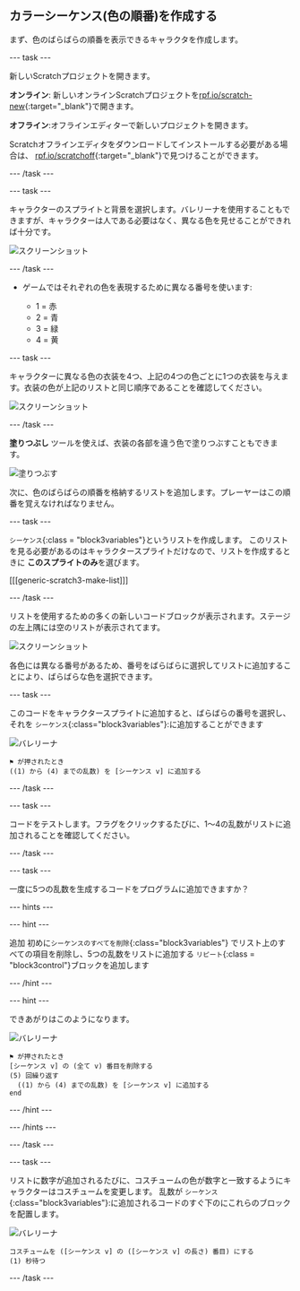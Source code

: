 ## カラーシーケンス(色の順番)を作成する

まず、色のばらばらの順番を表示できるキャラクタを作成します。

\--- task \---

新しいScratchプロジェクトを開きます。

**オンライン**: 新しいオンラインScratchプロジェクトを[rpf.io/scratch-new](https://rpf.io/scratch-new){:target="_blank"}で開きます。

**オフライン**:オフラインエディターで新しいプロジェクトを開きます。

Scratchオフラインエディタをダウンロードしてインストールする必要がある場合は、 [rpf.io/scratchoff](https://rpf.io/scratchoff){:target="_blank"}で見つけることができます。

\--- /task \---

\--- task \---

キャラクターのスプライトと背景を選択します。バレリーナを使用することもできますが、キャラクターは人である必要はなく、異なる色を見せることができれば十分です。

![スクリーンショット](images/colour-sprite.png)

\--- /task \---

+ ゲームではそれぞれの色を表現するために異なる番号を使います:
    
    + 1 = 赤
    + 2 = 青
    + 3 = 緑
    + 4 = 黄

\--- task \---

キャラクターに異なる色の衣装を4つ、上記の4つの色ごとに1つの衣装を与えます。衣装の色が上記のリストと同じ順序であることを確認してください。

![スクリーンショット](images/colour-costume.png)

\--- /task \---

**塗りつぶし** ツールを使えば、衣装の各部を違う色で塗りつぶすこともできます。

![塗りつぶす](images/color-a-shape.png)

次に、色のばらばらの順番を格納するリストを追加します。プレーヤーはこの順番を覚えなければなりません。

\--- task \---

`シーケンス`{:class = "block3variables"}というリストを作成します。 このリストを見る必要があるのはキャラクタースプライトだけなので、リストを作成するときに **このスプライトのみ**を選びます。

[[[generic-scratch3-make-list]]]

\--- /task \---

リストを使用するための多くの新しいコードブロックが表示されます。ステージの左上隅には空のリストが表示されてます。

![スクリーンショット](images/colour-list-blocks-annotated.png)

各色には異なる番号があるため、番号をばらばらに選択してリストに追加することにより、ばらばらな色を選択できます。

\--- task \---

このコードをキャラクタースプライトに追加すると、ばらばらの番号を選択し、それを `シーケンス`{:class="block3variables"}:に追加することができます

![バレリーナ](images/ballerina.png)

```blocks3
⚑ が押されたとき
((1) から (4) までの乱数) を [シーケンス v] に追加する
```

\--- /task \---

\--- task \---

コードをテストします。フラグをクリックするたびに、1〜4の乱数がリストに追加されることを確認してください。

\--- /task \---

\--- task \---

一度に5つの乱数を生成するコードをプログラムに追加できますか？

\--- hints \---

\--- hint \---

追加 初めに`シーケンスのすべてを削除`{:class="block3variables"} でリスト上のすべての項目を削除し、5つの乱数をリストに追加する `リピート`{:class = "block3control"}ブロックを追加します

\--- /hint \---

\--- hint \---

できあがりはこのようになります。

![バレリーナ](images/ballerina.png)

```blocks3
⚑ が押されたとき
[シーケンス v] の (全て v) 番目を削除する
(5) 回繰り返す 
  ((1) から (4) までの乱数) を [シーケンス v] に追加する
end
```

\--- /hint \---

\--- /hints \---

\--- /task \---

\--- task \---

リストに数字が追加されるたびに、コスチュームの色が数字と一致するようにキャラクターはコスチュームを変更します。 乱数が `シーケンス`{:class="block3variables"}:に追加されるコードのすぐ下のにこれらのブロックを配置します。

![バレリーナ](images/ballerina.png)

```blocks3
コスチュームを ([シーケンス v] の ([シーケンス v] の長さ) 番目) にする
(1) 秒待つ
```

\--- /task \---